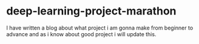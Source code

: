 # deep-learning-project-marathon
I have written a blog about what project i am gonna make from beginner to advance and as i know about good project i will update this.
